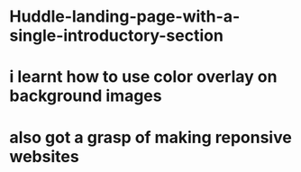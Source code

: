 # Huddle-landing-page-with-a-single-introductory-section

# i learnt how to use color overlay on background images
# also got a grasp of making reponsive websites